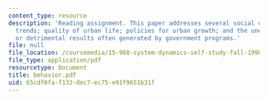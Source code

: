 ```yaml
---
content_type: resource
description: 'Reading assignment. This paper addresses several social concerns: population
  trends; quality of urban life; policies for urban growth; and the unexpected, ineffective,
  or detrimental results often generated by government programs.'
file: null
file_location: /coursemedia/15-988-system-dynamics-self-study-fall-1998-spring-1999/65cdf0faf132dec7ec75e91f9651b31f_behavior.pdf
file_type: application/pdf
resourcetype: Document
title: behavior.pdf
uid: 65cdf0fa-f132-dec7-ec75-e91f9651b31f
---
```

